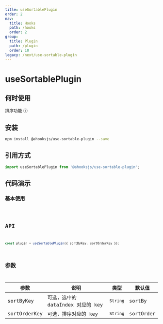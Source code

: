 ```yaml
---
title: useSortablePlugin
order: 2
nav:
  title: Hooks
  path: /hooks
  order: 2
group:
  title: Plugin
  path: /plugin
  order: 10
legacy: /next/use-sortable-plugin
---
```


# useSortablePlugin

## 何时使用

排序功能 ⓢ

## 安装

```sh
npm install @ahooksjs/use-sortable-plugin --save
```

## 引用方式

```js
import useSortablePlugin from '@ahooksjs/use-sortable-plugin';
```

## 代码演示

### 基本使用

<code src="./demo/default.tsx" />

## API

```js
const plugin = useSortablePlugin({ sortByKey, sortOrderKey });
```

## 参数

| 参数         | 说明                              | 类型     | 默认值    |
| ------------ | --------------------------------- | -------- | --------- |
| sortByKey    | 可选，选中的 dataIndex 对应的 key | `String` | sortBy    |
| sortOrderKey | 可选，排序对应的 key              | `String` | sortOrder |
